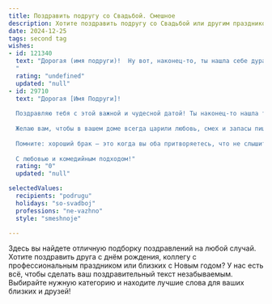 ```yaml
---
title: Поздравить подругу со Свадьбой. Смешное
description: Хотите поздравить подругу со Свадьбой или другим праздником? Наш ИИ создаст незабываемое поздравление, а вы обязательно выделитесь среди других.  
date: 2024-12-25
tags: second tag
wishes:
- id: 121340
  text: "Дорогая (имя подруги)!  Ну вот, наконец-то, ты нашла себе дурака… э-э-э…  то есть, любимого человека, за которого замуж вышла!  Поздравляю!  Пусть ваша совместная жизнь будет полна любви, радости и…  ну, знаешь,  того самого, что на свадьбах принято скрывать под столом!  Горько! (но не сильно, а то потом голова болеть будет).
  "
  rating: "undefined"
  updated: "null"
- id: 29710
  text: "Дорогая [Имя Подруги]!
  
  Поздравляю тебя с этой важной и чудесной датой! Ты наконец-то нашла того самого человека, который будет поддерживать твои идеи даже в самых безумных начинаниях, вроде совместного выбора обоев или выбора места для отпуска!
  
  Желаю вам, чтобы в вашем доме всегда царили любовь, смех и запасы пиццы на случай «неудержимого» голода после напряжённого дня! Пусть ваши будни будут яркими, как самый красивый свадебный букет, а выходные — такими же расслабляющими, как ваша первая совместная утренняя кофейная рутиной.
  
  Помните: хороший брак — это когда вы оба притворяетесь, что не слышите, как громко чавкает тот, кто ест. Пусть ваша жизнь будет полна весёлых моментов, смешных историй и, конечно, поболее удачных мест для совместных фоточек!
  
  С любовью и комедийным подходом!"
  rating: "0"
  updated: "null"

selectedValues:
  recipients: "podrugu"
  holidays: "so-svadboj"
  professions: "ne-vazhno"
  style: "smeshnoje"

---
```


Здесь вы найдете отличную подборку поздравлений на любой случай. 
Хотите поздравить друга с днём рождения, коллегу с профессиональным праздником или близких с Новым годом? У нас есть всё, чтобы сделать ваш поздравительный текст незабываемым. Выбирайте нужную категорию и находите лучшие слова для ваших близких и друзей!
